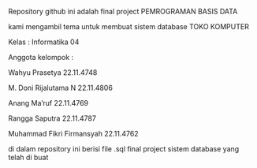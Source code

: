 Repository github ini adalah final project 
PEMROGRAMAN BASIS DATA


kami mengambil tema untuk
membuat sistem database TOKO KOMPUTER


Kelas : Informatika 04


Anggota kelompok :

Wahyu Prasetya			22.11.4748

M. Doni Rijalutama N			22.11.4806

Anang Ma’ruf				22.11.4769

Rangga Saputra 			22.11.4787

Muhammad Fikri Firmansyah		22.11.4762


di dalam repository ini berisi file .sql final project sistem database yang telah di buat

